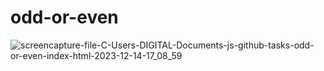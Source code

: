 # odd-or-even
 


![screencapture-file-C-Users-DIGITAL-Documents-js-github-tasks-odd-or-even-index-html-2023-12-14-17_08_59](https://github.com/shrutigajera102/odd-or-even/assets/146714862/bb3479fb-5c11-4c67-b1e5-8696e758a8f3)
